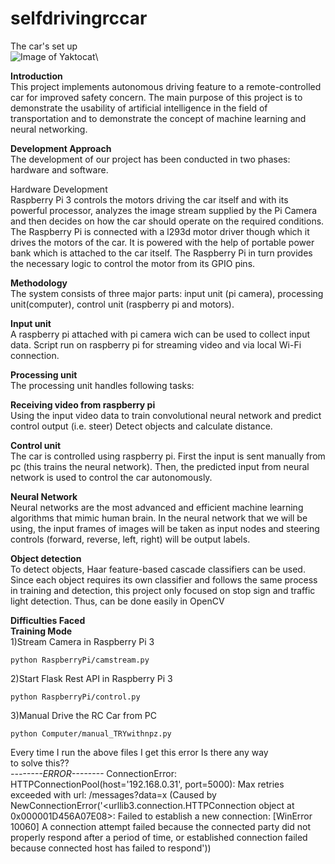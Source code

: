 # selfdrivingrccar
 
 The car's set up <br>
![Image of Yaktocat](https://user-images.githubusercontent.com/41195974/72822426-18fab300-3c98-11ea-800a-dc424d739ce2.jpeg)\


<b> Introduction </b> <br>
This project implements autonomous driving feature to a remote-controlled car for improved safety concern. The main purpose of this project is to demonstrate the usability of artificial intelligence in the field of transportation and to demonstrate the concept of machine learning and neural networking.

<b>Development Approach</b> <br>
The development of our project has been conducted in two phases: hardware and software.

Hardware Development <br>
Raspberry Pi 3 controls the motors driving the car itself and with its powerful processor, analyzes the image stream supplied by the Pi Camera and then decides on how the car should operate on the required conditions. The Raspberry Pi is connected with a l293d motor driver though which it drives the motors of the car. It is powered with the help of portable power bank which is attached to the car itself. The Raspberry Pi in turn provides the necessary logic to control the motor from its GPIO pins.

<b>Methodology </b> <br>
The system consists of three major parts: input unit (pi camera), processing unit(computer), control unit (raspberry pi and motors).

<b>Input unit</b> <br>
A raspberry pi attached with pi camera wich can be used to collect input data. Script run on raspberry pi for streaming video and via local Wi-Fi connection.

<b>Processing unit</b> <br>
The processing unit handles following tasks:

<b>Receiving video from raspberry pi</b> <br>
Using the input video data to train convolutional neural network and predict control output (i.e. steer)
Detect objects and calculate distance.

<b>Control unit</b> <br>
The car is controlled using raspberry pi. First the input is sent manually from pc (this trains the neural network). Then, the predicted input from neural network is used to control the car autonomously.

<b>Neural Network</b> <br>
Neural networks are the most advanced and efficient machine learning algorithms that mimic human brain. In the neural network that we will be using, the input frames of images will be taken as input nodes and steering controls (forward, reverse, left, right) will be output labels.

<b>Object detection</b> <br>
To detect objects, Haar feature-based cascade classifiers can be used. Since each object requires its own classifier and follows the same process in training and detection, this project only focused on stop sign and traffic light detection. Thus, can be done easily in OpenCV

<h><b>Difficulties Faced </b></h> <br>
<b>Training Mode</b> <br>
1)Stream Camera in Raspberry Pi 3
```
python RaspberryPi/camstream.py
```
2)Start Flask Rest API in Raspberry Pi 3
```
python RaspberryPi/control.py
```
3)Manual Drive the RC Car from PC
```
python Computer/manual_TRYwithnpz.py
```
<error> Every time I run the above files I get this error Is there any way <br> to solve this?? </error> <br>
<i>--------ERROR--------</i>
ConnectionError: HTTPConnectionPool(host='192.168.0.31', port=5000): Max retries exceeded with url: /messages?data=x (Caused by NewConnectionError('<urllib3.connection.HTTPConnection object at 0x000001D456A07E08>: Failed to establish a new connection: [WinError 10060] A connection attempt failed because the connected party did not properly respond after a period of time, or established connection failed because connected host has failed to respond'))
